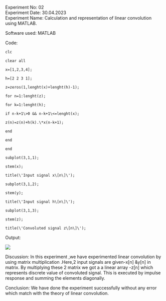 Experiment No: 02\
Experiment Date: 30.04.2023\
Experiment Name: Calculation and representation of linear convolution
using MATLAB.

Software used: MATLAB

Code:
``````
clc

clear all

x=[1,2,3,4];

h=[2 2 3 1];

z=zeros(1,lenght(x)+lenght(h)-1);

for n=1:lenght(z);

for k=1:lenght(h);

if n-k+1\>0 && n-k+1\<=lenght(x);

z(n)=z(n)+h(k).\*x(n-k+1);

end

end

end

subplot(3,1,1);

stem(x);

title(\'Input signal x\[n\]\');

subplot(3,1,2);

stem(y);

title(\'Input signal h\[n\]\');

subplot(3,1,3);

stem(z);

title(\'Convoluted signal z\[n\]\');
``````
Output:

![](media/image1.jpg)

Discussion: In this experiment ,we have experimented linear convolution
by using matrix multiplication .Here,2 input signals are given-x\[n\]
&y\[n\] in matrix. By multiplying these 2 matrix we got a a linear array
-z\[n\] which represents discrete value of convoluted signal. This is
executed by impulse response and summing the elements diagonally.

Conclusion: We have done the experiment successfully without any error
which match with the theory of linear convolution.
